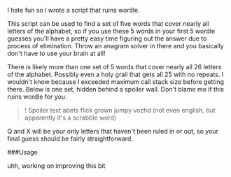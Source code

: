 I hate fun so I wrote a script that ruins wordle. 

This script can be used to find a set of five words that cover nearly all letters of the alphabet, so if you use these 5 words in your first 5 wordle guesses you'll have a pretty easy time figuring out the answer due to process of elimination. Throw an anagram solver in there and you basically don't have to use your brain at all!

There is likely more than one set of 5 words that cover nearly all 26 letters of the alphabet. Possibly even a holy grail that gets all 25 with no repeats. I wouldn't know because I exceeded maximum call stack size before getting there. Below is one set, hidden behind a spoiler wall. Don't blame me if this ruins wordle for you.

>! Spoiler text
abets
flick
grown
jumpy
vozhd (not even english, but apparently it's a scrabble word)

Q and X will be your only letters that haven't been ruled in or out, so your final guess should be fairly straightforward. 

###Usage

uhh, working on improving this bit
